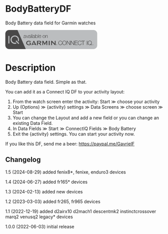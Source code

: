# BodyBatteryDF
Body Battery data field for Garmin watches

<a href="https://apps.garmin.com/en-US/apps/7a946b75-69d8-4594-8efe-b68d6ef84cb0"><img src="images/available-connect-iq-badge.svg" height="60" alt="Download from Garmin Connect IQ"></a>

# Description

Body Battery data field. Simple as that.

You can add it as a Connect IQ DF to your activity layout:

1. From the watch screen enter the activity: Start ≫ choose your activity
2. Up (Options) ≫ {activity} settings ≫ Data Screens ≫ choose screen ≫ Start
3. You can change the Layout and add a new field or you can change an existing Data Field.
4. In Data Fields ≫ Start ≫ ConnectIQ Fields ≫ Body Battery
5. Exit the {activity} settings.
You can start your activity now.

If you like this DF, send me a beer: https://paypal.me/GavrielF

## Changelog

1.5 (2024-08-29) added fenix8*, fenixe, enduro3 devices

1.4 (2024-06-27) added fr165* devices

1.3 (2024-02-13) added new devices

1.2 (2023-03-03) added fr265, fr965 devices

1.1 (2022-12-19) added d2airx10 d2mach1 descentmk2 instinctcrossover marq2 venusq2 legacy* devices

1.0.0 (2022-06-03) initial release
